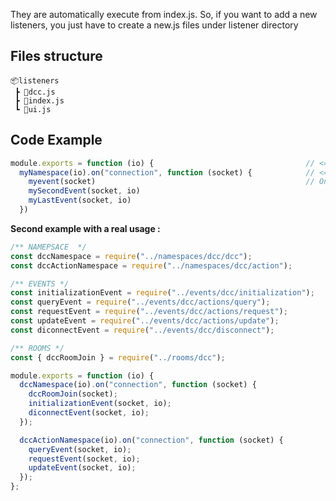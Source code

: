 They are automatically execute from index.js.
So, if you want to add a new listeners, you just have to create a new.js files under listener directory

## Files structure

```
📦listeners
 ┣ 📜dcc.js
 ┣ 📜index.js
 ┗ 📜ui.js
```

## Code Example

```javascript
module.exports = function (io) {                                  // <== the code start here
  myNamespace(io).on("connection", function (socket) {            // <== dccNamespace(io)... will be executed by index.js
    myevent(socket)                                               // On "connection"event, we execute on socket object all the bellow events
    mySecondEvent(socket, io)
    myLastEvent(socket, io)
  })
```

**Second example with a real usage :**

```javascript
/** NAMEPSACE  */
const dccNamespace = require("../namespaces/dcc/dcc");
const dccActionNamespace = require("../namespaces/dcc/action");

/** EVENTS */
const initializationEvent = require("../events/dcc/initialization");
const queryEvent = require("../events/dcc/actions/query");
const requestEvent = require("../events/dcc/actions/request");
const updateEvent = require("../events/dcc/actions/update");
const diconnectEvent = require("../events/dcc/disconnect");

/** ROOMS */
const { dccRoomJoin } = require("../rooms/dcc");

module.exports = function (io) {
  dccNamespace(io).on("connection", function (socket) {
    dccRoomJoin(socket);
    initializationEvent(socket, io);
    diconnectEvent(socket, io);
  });

  dccActionNamespace(io).on("connection", function (socket) {
    queryEvent(socket, io);
    requestEvent(socket, io);
    updateEvent(socket, io);
  });
};
```
